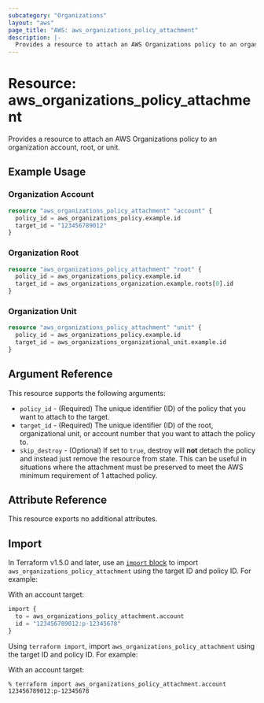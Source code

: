 ```yaml
---
subcategory: "Organizations"
layout: "aws"
page_title: "AWS: aws_organizations_policy_attachment"
description: |-
  Provides a resource to attach an AWS Organizations policy to an organization account, root, or unit.
---
```


# Resource: aws_organizations_policy_attachment

Provides a resource to attach an AWS Organizations policy to an organization account, root, or unit.

## Example Usage

### Organization Account

```terraform
resource "aws_organizations_policy_attachment" "account" {
  policy_id = aws_organizations_policy.example.id
  target_id = "123456789012"
}
```

### Organization Root

```terraform
resource "aws_organizations_policy_attachment" "root" {
  policy_id = aws_organizations_policy.example.id
  target_id = aws_organizations_organization.example.roots[0].id
}
```

### Organization Unit

```terraform
resource "aws_organizations_policy_attachment" "unit" {
  policy_id = aws_organizations_policy.example.id
  target_id = aws_organizations_organizational_unit.example.id
}
```

## Argument Reference

This resource supports the following arguments:

* `policy_id` - (Required) The unique identifier (ID) of the policy that you want to attach to the target.
* `target_id` - (Required) The unique identifier (ID) of the root, organizational unit, or account number that you want to attach the policy to.
* `skip_destroy` - (Optional) If set to `true`, destroy will **not** detach the policy and instead just remove the resource from state. This can be useful in situations where the attachment must be preserved to meet the AWS minimum requirement of 1 attached policy.

## Attribute Reference

This resource exports no additional attributes.

## Import

In Terraform v1.5.0 and later, use an [`import` block](https://developer.hashicorp.com/terraform/language/import) to import `aws_organizations_policy_attachment` using the target ID and policy ID. For example:

With an account target:

```terraform
import {
  to = aws_organizations_policy_attachment.account
  id = "123456789012:p-12345678"
}
```

Using `terraform import`, import `aws_organizations_policy_attachment` using the target ID and policy ID. For example:

With an account target:

```console
% terraform import aws_organizations_policy_attachment.account 123456789012:p-12345678
```
